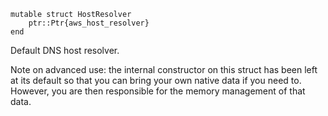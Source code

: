 ```
mutable struct HostResolver
    ptr::Ptr{aws_host_resolver}
end
```

Default DNS host resolver.

Note on advanced use: the internal constructor on this struct has been left at its default so that you can bring your own native data if you need to. However, you are then responsible for the memory management of that data.
